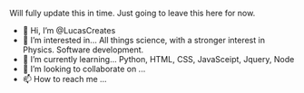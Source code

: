 Will fully update this in time. Just going to leave this here for now.

- 👋 Hi, I’m @LucasCreates
- 👀 I’m interested in... All things science, with a stronger interest in Physics. Software development.
- 🌱 I’m currently learning... Python, HTML, CSS, JavaSceipt, Jquery, Node
- 💞️ I’m looking to collaborate on ...
- 📫 How to reach me ...

<!---
LucasCreates/LucasCreates is a ✨ special ✨ repository because its `README.md` (this file) appears on your GitHub profile.
You can click the Preview link to take a look at your changes.
--->
